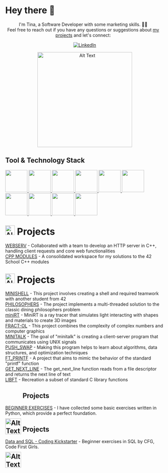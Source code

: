 # Hey there 👋

<div align="center">
  <p style="margin-right: 10px; text-align: center;">
    I'm Tina, a Software Developer with some marketing skills. 👩‍💻 </br>
    Feel free to reach out if you have any questions or suggestions about 
    <a href="https://github.com/ngtina99?tab=repositories">my projects</a> and
    let's connect:
  </p>    

<p align="center">
  <a href="https://www.linkedin.com/in/valentina-nguyen-t/">
    <img src="https://img.shields.io/badge/LinkedIn-6A0DAD?style=for-the-badge&logo=linkedin&logoColor=white" alt="LinkedIn" />
  </a>
</p>

  <img src="https://media.giphy.com/media/v1.Y2lkPTc5MGI3NjExcWo1YXdnOHhpZ3QwNWw0aWExaG1ibmJsNWdhZjZlbHVqNGNsZmw3cSZlcD12MV9naWZzX3NlYXJjaCZjdD1n/L1R1tvI9svkIWwpVYr/giphy.gif" alt="Alt Text" style="width: 300px; height: auto;">
</div>

## Tool & Technology Stack

<a href="https://www.python.org/">
    <img src="https://img.shields.io/badge/Python-3776AB?style=for-the-badge&logo=python&logoColor=white" height="70"/>
</a>
<a href="https://en.cppreference.com/w/c">
    <img src="https://img.shields.io/badge/C-00599C?style=for-the-badge&logo=c&logoColor=white" height="70"/>
</a>
<a href="https://isocpp.org/">
    <img src="https://img.shields.io/badge/C++-00599C?style=for-the-badge&logo=c%2B%2B&logoColor=white" height="70"/>
</a>
<a href="https://www.mysql.com/">
    <img src="https://img.shields.io/badge/MySQL-4479A1?style=for-the-badge&logo=mysql&logoColor=white" height="70"/>
</a>
<a href="https://www.docker.com/">
    <img src="https://img.shields.io/badge/Docker-2496ED?style=for-the-badge&logo=docker&logoColor=white" height="70"/>
</a>
<a href="https://www.kernel.org/">
    <img src="https://img.shields.io/badge/Linux-FCC624?style=for-the-badge&logo=linux&logoColor=black" height="70"/>
</a>
<a href="https://www.gnu.org/software/bash/">
  <img src="https://img.shields.io/badge/Bash-000000?style=for-the-badge&logo=gnubash&logoColor=white" height="70"/>
</a>
<a href="https://www.vim.org/">
    <img src="https://img.shields.io/badge/Vim-019733?style=for-the-badge&logo=vim&logoColor=white" height="70"/>
</a>
<a href="https://code.visualstudio.com/">
    <img src="https://img.shields.io/badge/VS%20Code-0078D4?style=for-the-badge&logo=visualstudiocode&logoColor=white" height="70"/>
</a>
<a href="https://ads.google.com/">
    <img src="https://img.shields.io/badge/Google%20Ads-4285F4?style=for-the-badge&logo=googleads&logoColor=white" height="70"/>
</a>

## <img src="https://upload.wikimedia.org/wikipedia/commons/thumb/1/18/ISO_C%2B%2B_Logo.svg/1200px-ISO_C%2B%2B_Logo.svg.png" alt="Alt Text" style="width: auto; height: 30px; vertical-align: middlet; margin-bottom: -34px;"><span style="font-size: 30px;">  Projects</span>
<p>     <a href="https://github.com/ngtina99/webserv">WEBSERV</a> - Collaborated with a team to develop an HTTP server in C++, handling client requests and core web functionalities<br>
    <a href="https://github.com/ngtina99/cpp_modules">CPP MODULES</a> - A consolidated workspace for my solutions to the 42 School C++ modules<br>

## <img src="https://upload.wikimedia.org/wikipedia/commons/thumb/1/18/C_Programming_Language.svg/1853px-C_Programming_Language.svg.png" alt="Alt Text" style="width: auto; height: 30px; vertical-align: middlet; margin-bottom: -34px;"><span style="font-size: 30px;">  Projects</span>
<p> <a href="https://github.com/ngtina99/minishell">MINISHELL</a> - This project involves creating a shell and required teamwork with another student from 42<br>
    <a href="https://github.com/ngtina99/philosophers">PHILOSOPHERS</a> - The project implements a multi-threaded solution to the classic dining philosophers problem<br>
    <a href="https://github.com/ngtina99/miniRT">miniRT</a> - MiniRT is a ray tracer that simulates light interacting with shapes and materials to create 3D images<br>
    <a href="https://github.com/ngtina99/fract-ol">FRACT-OL</a> - This project combines the complexity of complex numbers and computer graphics<br>
    <a href="https://github.com/ngtina99/minitalk">MINITALK</a> - The goal of "minitalk" is creating a client-server program that communicates using UNIX signals<br>
    <a href="https://github.com/ngtina99/push_swap">PUSH_SWAP</a> - Making this program helps to learn about algorithms, data structures, and optimization techniques<br>
    <a href="https://github.com/ngtina99/ft_printf">FT_PRINTF</a> - A project that aims to mimic the behavior of the standard "printf" function<br>
    <a href="https://github.com/ngtina99/get_next_line">GET_NEXT_LINE</a> - The get_next_line function reads from a file descriptor and returns the next line of text<br>
<a href="https://github.com/ngtina99/libft">LIBFT</a> - Recreation a subset of standard C library functions</p>

## <img src="https://logos-world.net/wp-content/uploads/2021/10/Python-Emblem.png" alt="Alt Text" style="width: 50px; height: auto; vertical-align: middle; margin-bottom: -190px;"> Projects
<p>
    <a href="https://github.com/ngtina99/python_beginner_ex">BEGINNER EXERCISES</a> - I have collected some basic exercises written in Python, which provide a perfect foundation.<br>
</p>

## <img src="https://upload.wikimedia.org/wikipedia/labs/8/8e/Mysql_logo.png" alt="Alt Text" style="width: 50px; height: auto; vertical-align: middle; margin-bottom: -190px;"> Projects
<p><a href="https://github.com/ngtina99/data_and_sql">Data and SQL - Coding Kickstarter</a> - Beginner exercises in SQL by CFG, Code First Girls.<br>
</p>

